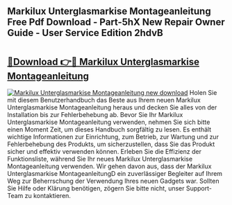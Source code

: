 ## Markilux Unterglasmarkise Montageanleitung Free Pdf Download - Part-5hX New Repair Owner Guide - User Service Edition 2hdvB

# <h2><a href="http://df6fozm.blite.top/?on=Markilux+Unterglasmarkise+Montageanleitung">🔗Download 👉🔴 Markilux Unterglasmarkise Montageanleitung</a></h2>

[![Markilux Unterglasmarkise Montageanleitung new download](https://i.imgur.com/lujVjoI.png)](http://df6fozm.blite.top/?on=Markilux+Unterglasmarkise+Montageanleitung)
Holen Sie mit diesem Benutzerhandbuch das Beste aus Ihrem neuen Markilux Unterglasmarkise Montageanleitung heraus und decken Sie alles von der Installation bis zur Fehlerbehebung ab. Bevor Sie Ihr Markilux Unterglasmarkise Montageanleitung verwenden, nehmen Sie sich bitte einen Moment Zeit, um dieses Handbuch sorgfältig zu lesen. Es enthält wichtige Informationen zur Einrichtung, zum Betrieb, zur Wartung und zur Fehlerbehebung des Produkts, um sicherzustellen, dass Sie das Produkt sicher und effektiv verwenden können. Erleben Sie die Effizienz der Funktionsliste, während Sie Ihr neues Markilux Unterglasmarkise Montageanleitung verwenden. Wir gehen davon aus, dass der Markilux Unterglasmarkise MontageanleitungD ein zuverlässiger Begleiter auf Ihrem Weg zur Beherrschung der Verwendung Ihres neuen Gadgets war. Sollten Sie Hilfe oder Klärung benötigen, zögern Sie bitte nicht, unser Support-Team zu kontaktieren.
